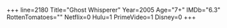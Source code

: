 +++
line=2180
Title="Ghost Whisperer"
Year=2005
Age="7+"
IMDb="6.3"
RottenTomatoes=""
Netflix=0
Hulu=1
PrimeVideo=1
Disney=0
+++

